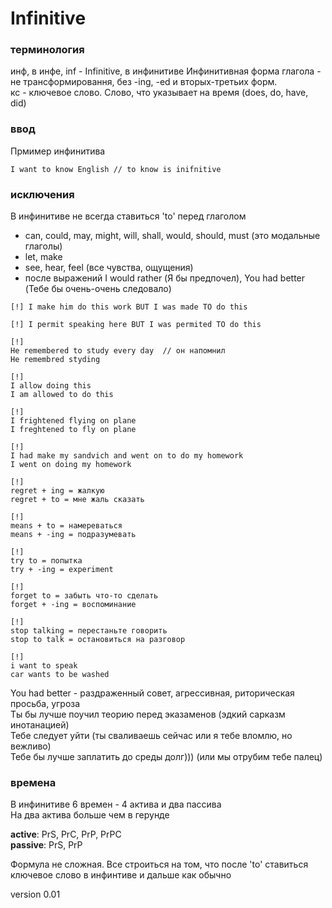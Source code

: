 # Infinitive 

### терминология
инф, в инфе, inf - Infinitive, в инфинитиве 
Инфинитивная форма глагола - не трансформировання, без -ing, -ed и вторых-третьих форм. \
кс - ключевое слово. Слово, что указывает на время (does, do, have, did)

### ввод 
Прмимер инфинитива
```
I want to know English // to know is inifnitive
```
### исключения 
В инфинитиве не всегда ставиться 'to' перед глаголом 
- can, could, may, might, will, shall, would, should, must (это модальные глаголы)
- let, make 
- see, hear, feel (все чувства, ощущения)
- после выражений I would rather (Я бы предпочел), You had better (Тебе бы очень-очень следовало)

```
[!] I make him do this work BUT I was made TO do this
```
```
[!] I permit speaking here BUT I was permited TO do this
```

```
[!]
He remembered to study every day  // он напомнил 
He remembred styding 
```

```
[!]
I allow doing this 
I am allowed to do this
```

```
[!]
I frightened flying on plane 
I freghtened to fly on plane 
```

```
[!]
I had make my sandvich and went on to do my homework
I went on doing my homework
```

```
[!]
regret + ing = жалкую 
regret + to = мне жаль сказать 
```

```
[!]
means + to = намереваться 
means + -ing = подразумевать
```

``` 
[!]
try to = попытка
try + -ing = experiment
```

```
[!]
forget to = забыть что-то сделать 
forget + -ing = воспоминание
```

```
[!]
stop talking = перестаньте говорить 
stop to talk = остановиться на разговор
```

```
[!]
i want to speak 
car wants to be washed 
```



You had better - раздраженный совет, агрессивная, риторическая просьба, угроза \
Ты бы лучше поучил теорию перед эказаменов (эдкий сарказм инотанацией) \
Тебе следует уйти (ты сваливаешь сейчас или я тебе вломлю, но вежливо) \
Тебе бы лучше заплатить до среды долг))) (или мы отрубим тебе палец)

### времена 
В инфинитиве 6 времен - 4 актива и два пассива \
На два актива больше чем в герунде 

**active**: PrS, PrC, PrP, PrPC \
**passive**: PrS, PrP

Формула не сложная. Все строиться на том, что после 'to' ставиться ключевое слово в инфинтиве и дальше как обычно

version 0.01 
